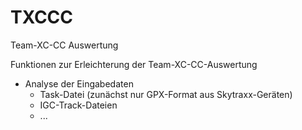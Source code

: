 # TXCCC
Team-XC-CC Auswertung

Funktionen zur Erleichterung der Team-XC-CC-Auswertung
- Analyse der Eingabedaten
  - Task-Datei (zunächst nur GPX-Format aus Skytraxx-Geräten)
  - IGC-Track-Dateien
  - ...



